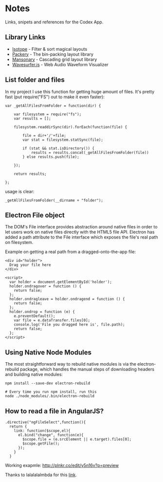 # Notes

Links, snipets and references for the Codex App.

## Library Links

* [Isotope](http://isotope.metafizzy.co/) - Filter & sort magical layouts
* [Packery](http://packery.metafizzy.co/) - The bin-packing layout library
* [Mansonary](http://masonry.desandro.com/) - Cascading grid layout library
* [Wavesurfer.js](http://wavesurfer-js.org/) - Web Audio Waveform Visualizer

## List folder and files

In my project I use this function for getting huge amount of files. It's pretty fast (put require("FS") out to make it even faster):

    var _getAllFilesFromFolder = function(dir) {

        var filesystem = require("fs");
        var results = [];

        filesystem.readdirSync(dir).forEach(function(file) {

            file = dir+'/'+file;
            var stat = filesystem.statSync(file);

            if (stat && stat.isDirectory()) {
                results = results.concat(_getAllFilesFromFolder(file))
            } else results.push(file);

        });

        return results;

    };

usage is clear:

    _getAllFilesFromFolder(__dirname + "folder");

## Electron File object

The DOM's File interface provides abstraction around native files in order to let users work on native files directly with the HTML5 file API. Electron has added a path attribute to the File interface which exposes the file's real path on filesystem.

Example on getting a real path from a dragged-onto-the-app file:

    <div id="holder">
      Drag your file here
    </div>

    <script>
      var holder = document.getElementById('holder');
      holder.ondragover = function () {
        return false;
      };
      holder.ondragleave = holder.ondragend = function () {
        return false;
      };
      holder.ondrop = function (e) {
        e.preventDefault();
        var file = e.dataTransfer.files[0];
        console.log('File you dragged here is', file.path);
        return false;
      };
    </script>

## Using Native Node Modules

The most straightforward way to rebuild native modules is via the electron-rebuild package, which handles the manual steps of downloading headers and building native modules:

    npm install --save-dev electron-rebuild

    # Every time you run npm install, run this
    node ./node_modules/.bin/electron-rebuild

## How to read a file in AngularJS?

    .directive("ngFileSelect",function(){    
      return {
        link: function($scope,el){          
          el.bind("change", function(e){          
            $scope.file = (e.srcElement || e.target).files[0];
            $scope.getFile();
          });          
        }        
      }

Working exapmle: http://plnkr.co/edit/y5n16v?p=preview

Thanks to lalalalalmbda for this [link](http://odetocode.com/blogs/scott/archive/2013/07/03/building-a-filereader-service-for-angularjs-the-service.aspx).
